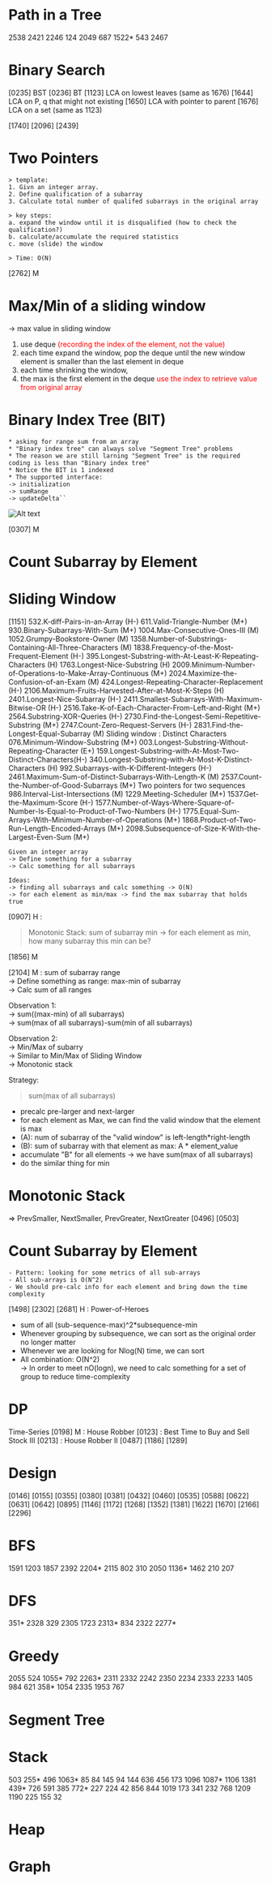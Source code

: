 # Path in a Tree

2538
2421
2246
124
2049
687
1522\*
543
2467

# Binary Search

[0235] BST
[0236] BT
[1123] LCA on lowest leaves (same as 1676)
[1644] LCA on P, q that might not existing
[1650] LCA with pointer to parent
[1676] LCA on a set (same as 1123)

[1740]
[2096]
[2439]

# Two Pointers

```
> template:
1. Givn an integer array.
2. Define qualification of a subarray
3. Calculate total number of qualifed subarrays in the original array

> key steps:
a. expand the window until it is disqualified (how to check the qualification?)
b. calculate/accumulate the required statistics
c. move (slide) the window

> Time: O(N)
```

[2762] M

# Max/Min of a sliding window

-> max value in sliding window

1. use deque <span style="color:red">(recording the index of the element, not the value)</span>
2. each time expand the window, pop the deque until the new window element is smaller than the last element in deque
3. each time shrinking the window,
4. the max is the first element in the deque <span style="color:red"> use the index to retrieve value from original array<span>

# Binary Index Tree (BIT)

```
* asking for range sum from an array
* "Binary index tree" can always solve "Segment Tree" problems
* The reason we are still larning "Segment Tree" is the required coding is less than "Binary index tree"
* Notice the BIT is 1 indexed
* The supported interface:
-> initialization
-> sumRange
-> updateDelta``
```

![Alt text](image.png)

[0307] M

# Count Subarray by Element

# Sliding Window
[1151]
532.K-diff-Pairs-in-an-Array (H-)
611.Valid-Triangle-Number (M+)
930.Binary-Subarrays-With-Sum (M+)
1004.Max-Consecutive-Ones-III (M)
1052.Grumpy-Bookstore-Owner (M)
1358.Number-of-Substrings-Containing-All-Three-Characters (M)
1838.Frequency-of-the-Most-Frequent-Element (H-)
395.Longest-Substring-with-At-Least-K-Repeating-Characters (H)
1763.Longest-Nice-Substring (H)
2009.Minimum-Number-of-Operations-to-Make-Array-Continuous (M+)
2024.Maximize-the-Confusion-of-an-Exam (M)
424.Longest-Repeating-Character-Replacement (H-)
2106.Maximum-Fruits-Harvested-After-at-Most-K-Steps (H)
2401.Longest-Nice-Subarray (H-)
2411.Smallest-Subarrays-With-Maximum-Bitwise-OR (H-)
2516.Take-K-of-Each-Character-From-Left-and-Right (M+)
2564.Substring-XOR-Queries (H-)
2730.Find-the-Longest-Semi-Repetitive-Substring (M+)
2747.Count-Zero-Request-Servers (H-)
2831.Find-the-Longest-Equal-Subarray (M)
Sliding window : Distinct Characters
076.Minimum-Window-Substring (M+)
003.Longest-Substring-Without-Repeating-Character (E+)
159.Longest-Substring-with-At-Most-Two-Distinct-Characters(H-)
340.Longest-Substring-with-At-Most-K-Distinct-Characters (H)
992.Subarrays-with-K-Different-Integers (H-)
2461.Maximum-Sum-of-Distinct-Subarrays-With-Length-K (M)
2537.Count-the-Number-of-Good-Subarrays (M+)
Two pointers for two sequences
986.Interval-List-Intersections (M)
1229.Meeting-Scheduler (M+)
1537.Get-the-Maximum-Score (H-)
1577.Number-of-Ways-Where-Square-of-Number-Is-Equal-to-Product-of-Two-Numbers (H-)
1775.Equal-Sum-Arrays-With-Minimum-Number-of-Operations (M+)
1868.Product-of-Two-Run-Length-Encoded-Arrays (M+)
2098.Subsequence-of-Size-K-With-the-Largest-Even-Sum (M+)

```
Given an integer array
-> Define something for a subarray
-> Calc something for all subarrays

Ideas:
-> finding all subarrays and calc something -> O(N)
-> for each element as min/max -> find the max subarray that holds true
```

[0907] H :

> Monotonic Stack: sum of subarray min
> -> for each element as min, how many subarray this min can be?

[1856] M

[2104] M : sum of subarray range  
-> Define something as range: max-min of subarray  
-> Calc sum of all ranges

Observation 1:  
-> sum((max-min) of all subarrays)  
-> sum(max of all subarrays)-sum(min of all subarrays)

Observation 2:  
-> Min/Max of subarry  
-> Similar to Min/Max of Sliding Window  
-> Monotonic stack

Strategy:

> sum(max of all subarrays)

- precalc pre-larger and next-larger
- for each element as Max, we can find the valid window that the element is max
- (A): num of subarray of the "valid window" is left-length\*right-length
- (B): sum of subarray with that element as max: A \* element_value
- accumulate "B" for all elements -> we have sum(max of all subarrays)
- do the similar thing for min

# Monotonic Stack

=> PrevSmaller, NextSmaller, PrevGreater, NextGreater
[0496]
[0503]

# Count Subarray by Element

```
- Pattern: looking for some metrics of all sub-arrays
- All sub-arrays is O(N^2)
- We should pre-calc info for each element and bring down the time complexity
```

[1498]
[2302]
[2681] H : Power-of-Heroes

- sum of all (sub-sequence-max)^2\*subsequence-min
- Whenever grouping by subsequence, we can sort as the original order no longer matter
- Whenever we are looking for Nlog(N) time, we can sort
- All combination: O(N^2)  
  -> In order to meet nO(logn), we need to calc something for a set of group to reduce time-complexity

# DP

Time-Series
[0198] M : House Robber
[0123] : Best Time to Buy and Sell Stock III
[0213] : House Robber II
[0487]
[1186]
[1289]

# Design

[0146]
[0155]
[0355]
[0380]
[0381]
[0432]
[0460]
[0535]
[0588]
[0622]
[0631]
[0642]
[0895]
[1146]
[1172]
[1268]
[1352]
[1381]
[1622]
[1670]
[2166]
[2296]

# BFS

1591
1203
1857
2392
2204*
2115
802
310
2050
1136*
1462
210
207

# DFS

351*
2328
329
2305
1723
2313*
834
2322
2277\*

# Greedy

2055
524
1055*
792
2263*
2311
2332
2242
2350
2234
2333
2233
1405
984
621
358\*
1054
2335
1953
767

# Segment Tree

# Stack

503
255*
496
1063*
85
84
145
94
144
636
456
173
1096
1087*
1106
1381
439*
726
591
385
772\*
227
224
42
856
844
1019
173
341
232
768
1209
1190
225
155
32

# Heap

# Graph
